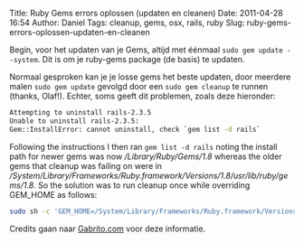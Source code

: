 Title: Ruby Gems errors oplossen (updaten en cleanen)
Date: 2011-04-28 16:54
Author: Daniel
Tags: cleanup, gems, osx, rails, ruby
Slug: ruby-gems-errors-oplossen-updaten-en-cleanen

Begin, voor het updaten van je Gems, altijd met éénmaal `sudo gem
update --system`. 
Dit is om je ruby-gems package (de basis) te updaten.

Normaal gesproken kan je je losse gems het beste updaten, door meerdere
malen `sudo gem update` gevolgd door een `sudo gem cleanup` te runnen
(thanks, Olaf!). Echter, soms geeft dit problemen, zoals deze hieronder:

```bash
Attempting to uninstall rails-2.3.5
Unable to uninstall rails-2.3.5:
Gem::InstallError: cannot uninstall, check `gem list -d rails`
```

Following the instructions I then ran `gem list -d rails` noting the
install path for newer gems was now _/Library/Ruby/Gems/1.8_ whereas the
older gems that cleanup was failing on were in
_/System/Library/Frameworks/Ruby.framework/Versions/1.8/usr/lib/ruby/gems/1.8_.
So the solution was to run cleanup once while overriding GEM\_HOME as
follows:

```bash
sudo sh -c 'GEM_HOME=/System/Library/Frameworks/Ruby.framework/Versions/1.8/usr/lib/ruby/gems/1.8 gem cleanup'
```

Credits gaan naar [Gabrito.com](http://gabrito.com/post/mac-os-x-gem-cleanup-failing) voor deze informatie.
